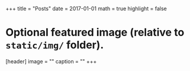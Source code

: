 +++
title = "Posts"
date = 2017-01-01
math = true
highlight = false

# Optional featured image (relative to `static/img/` folder). 
[header]
image = ""
caption = ""
+++

